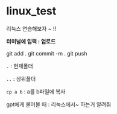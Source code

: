 # linux_test
리눅스 연습해보자 ~ !!


**터미널에 입력 : 업로드**

git add .
git commit -m .
git push

`.` : 현재폴더

`..` : 상위폴더

`cp a b` : a를 b파일에 복사

gpt에게 물어볼 때 : 리눅스에서~ 하는거 알려줘
